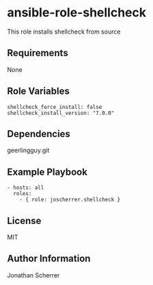 ansible-role-shellcheck
=========

This role installs shellcheck from source

Requirements
------------

None

Role Variables
--------------

```
shellcheck_force_install: false
shellcheck_install_version: "7.0.0"
```

Dependencies
------------

geerlingguy.git

Example Playbook
----------------

```
- hosts: all
  roles:
    - { role: joscherrer.shellcheck }
```

License
-------

MIT

Author Information
------------------

Jonathan Scherrer